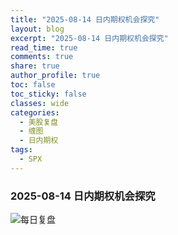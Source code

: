 ```yaml
---
title: "2025-08-14 日内期权机会探究"
layout: blog
excerpt: "2025-08-14 日内期权机会探究"
read_time: true
comments: true
share: true
author_profile: true
toc: false
toc_sticky: false
classes: wide
categories:
  - 美股复盘
  - 缠图
  - 日内期权
tags:
  - SPX
---
```


### 2025-08-14 日内期权机会探究

![每日复盘](https://image.olim.cc/2025/2025-08-14-期权机会探究.jpg)

